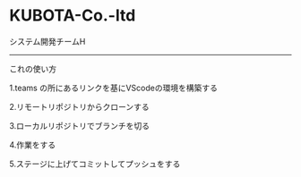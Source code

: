 # KUBOTA-Co.-ltd
システム開発チームH

---
これの使い方

1.teams の所にあるリンクを基にVScodeの環境を構築する

2.リモートリポジトリからクローンする

3.ローカルリポジトリでブランチを切る

4.作業をする

5.ステージに上げてコミットしてプッシュをする
